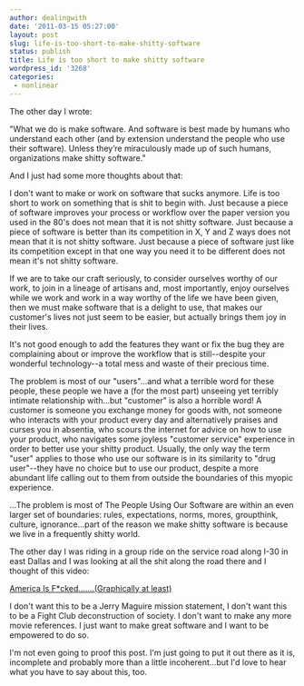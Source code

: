 ```yaml
---
author: dealingwith
date: '2011-03-15 05:27:00'
layout: post
slug: life-is-too-short-to-make-shitty-software
status: publish
title: Life is too short to make shitty software
wordpress_id: '3268'
categories:
 - nonlinear
---
```


The other day I wrote:

"What we do is make software. And software is best made by humans who understand each other (and by extension understand the people who use their software). Unless they’re miraculously made up of such humans, organizations make shitty software."

And I just had some more thoughts about that:

I don't want to make or work on software that sucks anymore. Life is too short to work on something that is shit to begin with. Just because a piece of software improves your process or workflow over the paper version you used in the 80's does not mean that it is not shitty software. Just because a piece of software is better than its competition in X, Y and Z ways does not mean that it is not shitty software. Just because a piece of software just like its competition except in that one way you need it to be different does not mean it's not shitty software.

If we are to take our craft seriously, to consider ourselves worthy of our work, to join in a lineage of artisans and, most importantly, enjoy ourselves while we work and work in a way worthy of the life we have been given, then we must make software that is a delight to use, that makes our customer's lives not just seem to be easier, but actually brings them joy in their lives.

It's not good enough to add the features they want or fix the bug they are complaining about or improve the workflow that is still--despite your wonderful technology--a total mess and waste of their precious time.

The problem is most of our "users"...and what a terrible word for these people, these people we have a (for the most part) unseeing yet terribly intimate relationship with...but "customer" is also a horrible word! A customer is someone you exchange money for goods with, not someone who interacts with your product every day and alternatively praises and curses you in absentia, who scours the internet for advice on how to use your product, who navigates some joyless "customer service" experience in order to better use your shitty product. Usually, the only way the term "user" applies to those who use our software is in its similarity to "drug user"--they have no choice but to use our product, despite a more abundant life calling out to them from outside the boundaries of this myopic experience.

...The problem is most of The People Using Our Software are within an even larger set of boundaries: rules, expectations, norms, mores, groupthink, culture, ignorance...part of the reason we make shitty software is because we live in a frequently shitty world.

The other day I was riding in a group ride on the service road along I-30 in east Dallas and I was looking at all the shit along the road there and I thought of this video:

[America Is F*cked.......(Graphically at least)][1]

I don't want this to be a Jerry Maguire mission statement, I don't want this to be a Fight Club deconstruction of society. I don't want to make any more movie references. I just want to make great software and I want to be empowered to do so.

I'm not even going to proof this post. I'm just going to put it out there as it is, incomplete and probably more than a little incoherent...but I'd love to hear what you have to say about this, too.

   [1]: http://vimeo.com/1465284
